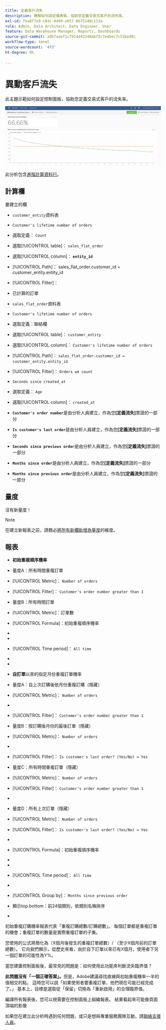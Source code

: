 ```yaml
---
title: 定義客戶流失
description: 瞭解如何設定儀表板，協助您定義交易式客戶的流失率。
exl-id: fea8f7e9-c84c-4d49-a657-8b75140c113a
role: Admin, Data Architect, Data Engineer, User
feature: Data Warehouse Manager, Reports, Dashboards
source-git-commit: adb7aaef1cf914d43348abf5c7e4bec7c51bed0c
workflow-type: tm+mt
source-wordcount: '473'
ht-degree: 0%

---
```


# 異動客戶流失

此主題示範如何設定控制面板，協助您定義交易式客戶的流失率。

![](../../assets/churn-deashboard.png)

此分析包含[進階計算資料行](../data-warehouse-mgr/adv-calc-columns.md)。

## 計算欄

要建立的欄

* `customer_entity`資料表
* `Customer's lifetime number of orders`
* 選取定義： `Count`
* 選取[!UICONTROL table]： `sales_flat_order`
* 選取[!UICONTROL column]： **`entity_id`**
* [!UICONTROL Path]： sales_flat_order.customer_id = customer_entity.entity_id
* [!UICONTROL Filter]：
* 已計算的訂單

* `sales_flat_order`資料表
* `Customer's lifetime number of orders`
* 選取定義：聯結欄
* 選取[!UICONTROL table]： `customer_entity`
* 選取[!UICONTROL column]： `Customer's lifetime number of orders`
* [!UICONTROL Path]： `sales_flat_order.customer_id = customer_entity.entity_id`
* [!UICONTROL Filter]： `Orders we count`

* `Seconds since created_at`
* 選取定義： `Age`
* 選取[!UICONTROL column]： `created_at`

* **`Customer's order number`**&#x200B;是由分析人員建立，作為您&#x200B;**[定義流失]**&#x200B;票證的一部分
* **`Is customer's last order`**&#x200B;是由分析人員建立，作為您&#x200B;**[定義流失]**&#x200B;票證的一部分
* **`Seconds since previous order`**&#x200B;是由分析人員建立，作為您&#x200B;**[定義流失]**&#x200B;票證的一部分
* **`Months since order`**&#x200B;是由分析人員建立，作為您&#x200B;**[定義流失]**&#x200B;票證的一部分
* **`Months since previous order`**&#x200B;是由分析人員建立，作為您&#x200B;**[定義流失]**&#x200B;票證的一部分

## 量度

沒有新量度！

>[!NOTE]
>
>在建立新報表之前，請務必[將所有新欄新增為量度](../data-warehouse-mgr/manage-data-dimensions-metrics.md)的維度。

## 報表

* **初始重複順序機率**
* 量度A：所有時間重複訂單
* [!UICONTROL Metric]： `Number of orders`
* [!UICONTROL Filter]： `Customer's order number greater than 1`

* 量度B：所有時間訂單
* [!UICONTROL Metric]：訂單數

* [!UICONTROL Formula]：初始重複順序機率
* 
  [！UICONTROL公式]: `A/B`
* 
  [!UICONTROL Format]: `Percent`

* [!UICONTROL Time period]： `All time`
* 
  [!UICONTROL Interval]: `None`
* 
  [!UICONTROL Chart type]: `Scalar`

* **自訂單**&#x200B;以來的指定月份重複訂單機率
* 量度A：自上次訂購後依月份重複訂購（隱藏）
* [!UICONTROL Metric]： `Number of orders`
* 
  [!UICONTROL Perspective]: `Cumulative`
* [!UICONTROL Filter]： `Customer's order number greater than 1`

* 量度B：按訂購後月份的最後訂單（隱藏）
* [!UICONTROL Metric]： `Number of orders`
* 
  [!UICONTROL Perspective]: `Cumulative`
* [!UICONTROL Filter]： `Is customer's last order? (Yes/No) = Yes`

* 量度C：所有時間重複訂單（隱藏）
* [!UICONTROL Metric]： `Number of orders`
* [!UICONTROL Filter]： `Customer's order number greater than 1`

* 
  [！UICONTROL群組依據]: `Independent`

* 量度D：所有上次訂單（隱藏）
* [!UICONTROL Metric]： `Number of orders`
* [!UICONTROL Filter]： `Is customer's last order? (Yes/No) = Yes`

* 
  [！UICONTROL群組依據]: `Independent`

* [!UICONTROL Formula]：初始重複順序機率
* 
  [！UICONTROL公式]: `(C-A)/(C+D-A-B)`
* 
  [!UICONTROL Format]: `Percent`

* [!UICONTROL Time period]： `All time`
* 
  [!UICONTROL Interval]: `None`
* [!UICONTROL Group by]： `Months since previous order`
* 顯示top.bottom：前24個類別，依類別名稱排序

* 
  [!UICONTROL Chart type]: `Line`

初始重複訂購機率報表代表「重複訂購總數/訂購總數」。 每個訂單都是重複訂單的機會；重複訂單的數量是實際重複訂單的子集。

您使用的公式將簡化為（X個月後發生的重複訂單總數）/ （至少X個月前的訂單總數）。 它向我們顯示，從歷史來看，由於自下訂單以來已有X個月，使用者下另一個訂單的可能性為Y%。

當您建置控制面板後，最常見的問題是：如何使用此功能來判斷流失臨界值？

**此問題沒有「一個正確答案」。**&#x200B;但是，Adobe建議尋找直線與初始重複機率一半的值相交的點。 這時您可以說「如果使用者要重複訂單，他們現在可能已經完成了。」 基本上，目標是選取從「保留」切換為「重新啟用」的合理臨界值。

編譯所有報表後，您可以視需要在控制面板上組織報表。 結果看起來可能像頁面頂端的影像

如果您在建立此分析時遇到任何問題，或只是想與專業服務團隊互動，請[聯絡支援人員](https://experienceleague.adobe.com/docs/commerce-knowledge-base/kb/troubleshooting/miscellaneous/mbi-service-policies.html)。
